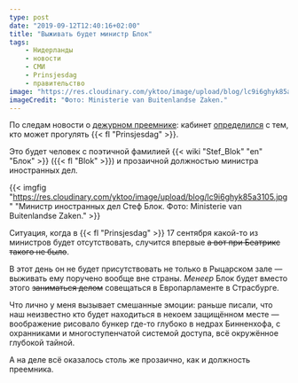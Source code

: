 ```yaml
---
type: post
date: "2019-09-12T12:40:16+02:00"
title: "Выживать будет министр Блок"
tags:
    - Нидерланды
    - новости
    - СМИ
    - Prinsjesdag
    - правительство
image: "https://res.cloudinary.com/yktoo/image/upload/blog/lc9i6ghyk85a3105.jpg"
imageCredit: "Фото: Ministerie van Buitenlandse Zaken."
---
```


По следам новости о [дежурном преемнике](0364): кабинет [определился](https://www.nu.nl/politiek/5991613/minister-blok-is-designated-survivor-op-prinsjesdag.html) с тем, кто может прогулять {{< fl "Prinsjesdag" >}}.

Это будет человек с поэтичной фамилией {{< wiki "Stef_Blok" "en" "Блок" >}} ({{< fl "Blok" >}}) и прозаичной должностью министра иностранных дел.

<!--more-->

{{< imgfig "https://res.cloudinary.com/yktoo/image/upload/blog/lc9i6ghyk85a3105.jpg" "Министр иностранных дел Стеф Блок. Фото: Ministerie van Buitenlandse Zaken." >}}

Ситуация, когда в {{< fl "Prinsjesdag" >}} 17 сентября какой-то из министров будет отсутствовать, случится впервые ~~а вот при Беатрикс такого не было~~.

В этот день он не будет присутствовать не только в Рыцарском зале — выживать ему поручено вообще вне страны. *Менеер* Блок будет вместо этого ~~заниматься делом~~ совещаться в Европарламенте в Страсбурге.

Что лично у меня вызывает смешанные эмоции: раньше писали, что наш неизвестно кто будет находиться в некоем защищённом месте — воображение рисовало бункер где-то глубоко в недрах Бинненхофа, с охранниками и многоступенчатой системой доступа, всё окружённое глубокой тайной.

А на деле всё оказалось столь же прозаично, как и должность преемника.

